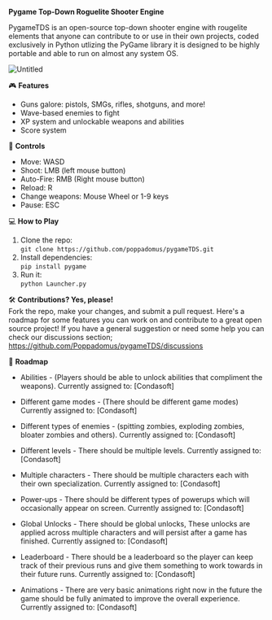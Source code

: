 **Pygame Top-Down Roguelite Shooter Engine** 

PygameTDS is an open-source top-down shooter engine with rougelite elements that anyone can contribute to or use in their own projects, coded exclusively in Python utlizing the PyGame library it is designed to be highly portable and able to run on almost any system OS. 

![Untitled](https://github.com/user-attachments/assets/7a3f99c2-c4f7-4e42-8f72-447af5a1e8a8)

🎮 **Features**  
- Guns galore: pistols, SMGs, rifles, shotguns, and more!  
- Wave-based enemies to fight
- XP system and unlockable weapons and abilities
- Score system

👾 **Controls**  
- Move: WASD
- Shoot: LMB (left mouse button)
- Auto-Fire: RMB (Right mouse button)
- Reload: R
- Change weapons: Mouse Wheel or 1-9 keys
- Pause: ESC

💻 **How to Play**  
1. Clone the repo:  
   `git clone https://github.com/poppadomus/pygameTDS.git`  
2. Install dependencies:  
   `pip install pygame`  
3. Run it:  
   `python Launcher.py`  

🛠 **Contributions? Yes, please!**  
Fork the repo, make your changes, and submit a pull request. Here's a roadmap for some features you can work on and contribute to a great open source project!
If you have a general suggestion or need some help you can check our discussions section; https://github.com/Poppadomus/pygameTDS/discussions

👾 **Roadmap**

- Abilities - (Players should be able to unlock abilities that compliment the weapons). Currently assigned to: [Condasoft]

- Different game modes - (There should be different game modes) Currently assigned to: [Condasoft]

- Different types of enemies - (spitting zombies, exploding zombies, bloater zombies and others). Currently assigned to: [Condasoft]

- Different levels - There should be multiple levels. Currently assigned to: [Condasoft]

- Multiple characters - There should be multiple characters each with their own specialization. Currently assigned to: [Condasoft]

- Power-ups - There should be different types of powerups which will occasionally appear on screen. Currently assigned to: [Condasoft]

- Global Unlocks - There should be global unlocks, These unlocks are applied across multiple characters and will persist after a game has finished. Currently assigned to: [Condasoft]

- Leaderboard - There should be a leaderboard so the player can keep track of their previous runs and give them something to work towards in their future runs. Currently assigned to: [Condasoft]

- Animations - There are very basic animations right now in the future the game should be fully animated to improve the overall experience. Currently assigned to: [Condasoft]
